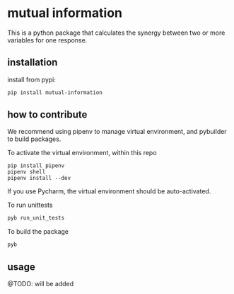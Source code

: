 # mutual information

This is a python package that calculates the synergy between two or more variables for one response.


## installation

install from pypi:
```bash
pip install mutual-information
```

## how to contribute

We recommend using pipenv to manage virtual environment, and pybuilder to build packages.

To activate the virtual environment, within this repo
```
pip install pipenv
pipenv shell
pipenv install --dev
```

If you use Pycharm, the virtual environment should be auto-activated.

To run unittests
```bash
pyb run_unit_tests
```

To build the package
```bash
pyb
```


## usage

@TODO: will be added